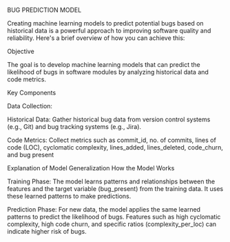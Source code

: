 BUG PREDICTION MODEL

Creating machine learning models to predict potential bugs based on historical data is a powerful approach to improving software quality and reliability. Here's a brief overview of how you can achieve this: 

Objective 

The goal is to develop machine learning models that can predict the likelihood of bugs in software modules by analyzing historical data and code metrics. 

Key Components 

Data Collection: 

Historical Data: Gather historical bug data from version control systems (e.g., Git) and bug tracking systems (e.g., Jira). 

Code Metrics: Collect metrics such as commit_id, no. of commits, lines of code (LOC), cyclomatic complexity, lines_added, lines_deleted, code_churn, and bug present 

 
Explanation of Model Generalization
How the Model Works

Training Phase:
The model learns patterns and relationships between the features and the target variable (bug_present) from the training data.
It uses these learned patterns to make predictions.

Prediction Phase:
For new data, the model applies the same learned patterns to predict the likelihood of bugs.
Features such as high cyclomatic complexity, high code churn, and specific ratios (complexity_per_loc) can indicate higher risk of bugs.

